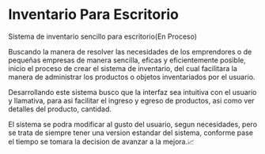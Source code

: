 # Inventario Para Escritorio
Sistema de inventario sencillo para escritorio(En Proceso)

Buscando la manera de resolver las necesidades de los emprendores o de pequeñas empresas de manera sencilla, eficas y eficientemente posible, inicio el proceso de crear el sistema de inventario, del cual facilitara la manera de administrar los productos o objetos inventariados por el usuario.

Desarrollando este sistema busco que la interfaz sea intuitiva con el usuario y llamativa, para asi facilitar el ingreso y egreso de productos, asi como ver detalles del producto, cantidad.

El sistema se podra modificar al gusto del usuario, segun necesidades, pero se trata de siempre tener una version estandar del sistema, conforme pase el tiempo se tomara la decision de avanzar a la mejora.📈

